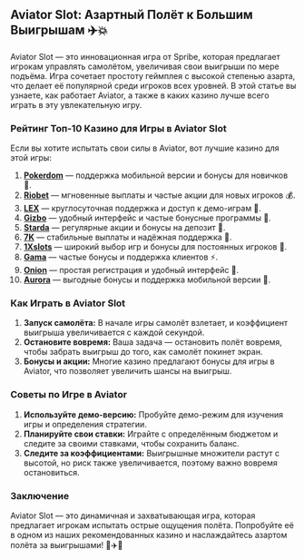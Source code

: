## Aviator Slot: Азартный Полёт к Большим Выигрышам ✈️💥

Aviator Slot — это инновационная игра от Spribe, которая предлагает игрокам управлять самолётом, увеличивая свои выигрыши по мере подъёма. Игра сочетает простоту геймплея с высокой степенью азарта, что делает её популярной среди игроков всех уровней. В этой статье вы узнаете, как работает Aviator, а также в каких казино лучше всего играть в эту увлекательную игру.

### Рейтинг Топ-10 Казино для Игры в Aviator Slot

Если вы хотите испытать свои силы в Aviator, вот лучшие казино для этой игры:

1. **[Pokerdom](https://brandplay.link/4k77v2yx)** — поддержка мобильной версии и бонусы для новичков 🎲.
2. **[Riobet](https://brandplay.link/7xBLTPyj)** — мгновенные выплаты и частые акции для новых игроков 💰.
3. **[LEX](https://brandplay.link/zW4hdDFV)** — круглосуточная поддержка и доступ к демо-играм 🎉.
4. **[Gizbo](https://brandplay.link/bprXw4YV)** — удобный интерфейс и частые бонусные программы 🎁.
5. **[Starda](https://brandplay.link/fB7xwRFL)** — регулярные акции и бонусы на депозит 🎈.
6. **[7K](https://brandplay.link/BvQyFShp)** — стабильные выплаты и надёжная поддержка 🎯.
7. **[1Xslots](https://brandplay.link/hSB1khtr)** — широкий выбор игр и бонусы для постоянных игроков 🌟.
8. **[Gama](https://brandplay.link/j6NMKsDz)** — частые бонусы и поддержка клиентов ⚡.
9. **[Onion](https://brandplay.link/zBGRVpQ9)** — простая регистрация и удобный интерфейс 🎰.
10. **[Aurora](https://10trafic-stat2.com/click/668546556bcc6313411604bd/6766/13032/subaccount)** — выгодные бонусы и поддержка мобильной версии 💎.

### Как Играть в Aviator Slot

1. **Запуск самолёта:** В начале игры самолёт взлетает, и коэффициент выигрыша увеличивается с каждой секундой.
2. **Остановите вовремя:** Ваша задача — остановить полёт вовремя, чтобы забрать выигрыш до того, как самолёт покинет экран.
3. **Бонусы и акции:** Многие казино предлагают бонусы для игры в Aviator, что позволяет увеличить шансы на выигрыш.

### Советы по Игре в Aviator

1. **Используйте демо-версию:** Пробуйте демо-режим для изучения игры и определения стратегии.
2. **Планируйте свои ставки:** Играйте с определённым бюджетом и следите за своими ставками, чтобы сохранить баланс.
3. **Следите за коэффициентами:** Выигрышные множители растут с высотой, но риск также увеличивается, поэтому важно вовремя остановиться.

### Заключение

Aviator Slot — это динамичная и захватывающая игра, которая предлагает игрокам испытать острые ощущения полёта. Попробуйте её в одном из наших рекомендованных казино и наслаждайтесь азартом полёта за выигрышами! 🎉✈️💸
